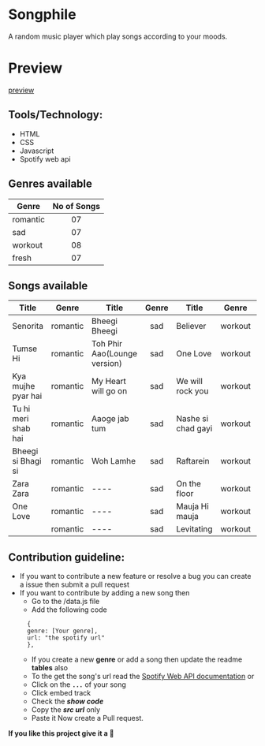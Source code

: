 # Songphile
A random music player which play songs according to your moods.

# Preview
[preview](https://github.com/user-attachments/assets/fc213217-e605-4c8e-b42e-c4e22a267216)

## Tools/Technology:
- HTML
- CSS
- Javascript
- Spotify web api

## Genres available
| Genre         |   No of Songs |
| ------------- |:-------------:|
| romantic     | 07 |
| sad     | 07     |
| workout | 08     |
| fresh| 07     |

## Songs available
| Title         |   Genre | Title         |   Genre |Title         |   Genre |Title         |   Genre |
| ------------- |:-------------:| ------------- |:-------------:| ------------- |:-------------:| ------------- |:-------------:|
| Senorita     | romantic | Bheegi Bheegi    | sad |Believer   |workout  |Challa   |fresh  |
| Tumse Hi    | romantic    |Toh Phir Aao(Lounge version)    | sad |One Love   | workout |Aao milo chalo   |fresh  |
| Kya mujhe pyar hai | romantic    |My Heart will go on    | sad |We will rock you| workout  |Yeh ishq haye   |fresh  |
| Tu hi meri shab hai| romantic     |Aaoge jab tum     | sad |Nashe si chad gayi|workout |Aankhon mein   |fresh  |
| Bheegi si Bhagi si | romantic     |Woh Lamhe   | sad |Raftarein| workout  |In dino   |fresh  |
| Zara Zara | romantic     |----   | sad |On the floor| workout  |Masakali   |fresh  |
|  One Love | romantic     |----   | sad |Mauja Hi mauja| workout  |Doorie  |fresh  |
|  | romantic     |----   | sad |Levitating| workout  |


## Contribution guideline:

- If you want to contribute a new feature or resolve a bug you can create a issue then submit a pull request
- If you want to contribute by adding a new song then
  - Go to the /data.js file
  - Add the following code
  ```
    {
    genre: [Your genre],
    url: "the spotify url"
    },
  ```
  - If you create a new **genre** or add a song then update the readme **tables** also
  - To the get the song's url read the [Spotify Web API documentation](https://developer.spotify.com/documentation/web-api/)
    or
  - Click on the **``` ... ```** of your song
  - Click embed track
  - Check the ***show code***
  - Copy the ***src url*** only
  - Paste it
Now create a Pull request.

**If you like this project give it a 🌟**

